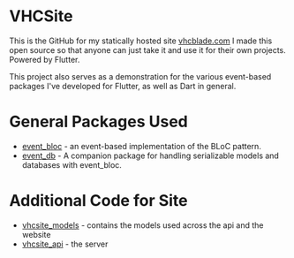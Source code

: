# VHCSite

This is the GitHub for my statically hosted site [vhcblade.com](vhcblade.com) I made this open source so that anyone can just take it and use it for their own projects. Powered by Flutter.

This project also serves as a demonstration for the various event-based packages I've developed for Flutter, as well as Dart in general.

# General Packages Used

- [event_bloc](github.com/VHCBlade/event_bloc) - an event-based implementation of the BLoC pattern.
- [event_db](github.com/VHCBlade/event_db) - A companion package for handling serializable models and databases with event_bloc.

# Additional Code for Site

- [vhcsite_models](github.com/VHCBlade/vhcsite_models) - contains the models used across the api and the website
- [vhcsite_api](github.com/VHCBlade/vhcsite_api) - the server 